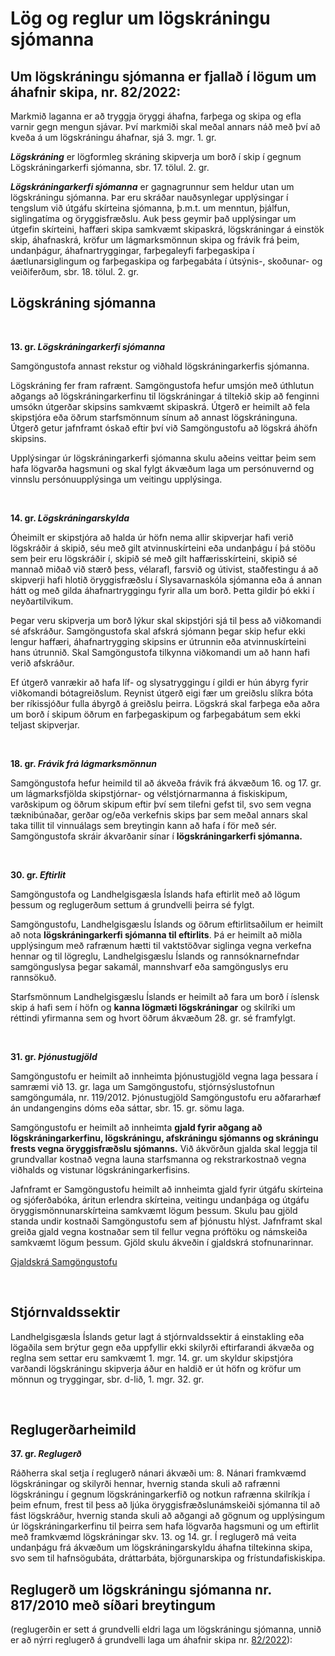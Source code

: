 # Lög og reglur um lögskráningu sjómanna


## Um lögskráningu sjómanna er fjallað í lögum um áhafnir skipa, nr. 82/2022:

Markmið laganna er að tryggja öryggi áhafna, farþega og skipa og efla varnir gegn mengun sjávar. Því markmiði skal meðal annars náð með því að kveða á um lögskráningu áhafnar, sjá 3. mgr. 1. gr. 

***Lögskráning*** er lögformleg skráning skipverja um borð í skip í gegnum 
Lögskráningarkerfi sjómanna, sbr. 17. tölul. 2. gr. 

***Lögskráningarkerfi sjómanna*** er gagnagrunnur sem heldur utan um lögskráningu sjómanna. Þar eru skráðar nauðsynlegar upplýsingar í tengslum við útgáfu skírteina sjómanna, þ.m.t. um menntun, þjálfun, siglingatíma og öryggisfræðslu. Auk þess geymir það upplýsingar um útgefin skírteini, haffæri skipa samkvæmt skipaskrá, lögskráningar á einstök skip, áhafnaskrá, kröfur um lágmarksmönnun skipa og frávik frá þeim, undanþágur, áhafnartryggingar, farþegaleyfi farþegaskipa í áætlunarsiglingum og farþegaskipa og farþegabáta í útsýnis-, skoðunar- og veiðiferðum, sbr. 18. tölul. 2. gr. 



## Lögskráning sjómanna

<br/>

**13. gr. *Lögskráningarkerfi sjómanna***

Samgöngustofa annast rekstur og viðhald lögskráningarkerfis sjómanna.

Lögskráning fer fram rafrænt. Samgöngustofa hefur umsjón með úthlutun aðgangs að lögskráningarkerfinu til lögskráningar á tiltekið skip að fenginni umsókn útgerðar skipsins samkvæmt skipaskrá. Útgerð er heimilt að fela skipstjóra eða öðrum starfsmönnum sínum að annast lögskráninguna. Útgerð getur jafnframt óskað eftir því við Samgöngustofu að lögskrá áhöfn skipsins.

Upplýsingar úr lögskráningarkerfi sjómanna skulu aðeins veittar þeim sem hafa lögvarða hagsmuni og skal fylgt ákvæðum laga um persónuvernd og vinnslu persónuupplýsinga um veitingu upplýsinga.

<br/>

**14. gr.  *Lögskráningarskylda***

Óheimilt er skipstjóra að halda úr höfn nema allir skipverjar hafi verið lögskráðir á skipið, séu með gilt atvinnuskírteini eða undanþágu í þá stöðu sem þeir eru lögskráðir í, skipið sé með gilt haffærisskírteini, skipið sé mannað miðað við stærð þess, vélarafl, farsvið og útivist, staðfestingu á að skipverji hafi hlotið öryggisfræðslu í Slysavarnaskóla sjómanna eða á annan hátt og með gilda áhafnartryggingu fyrir alla um borð. Þetta gildir þó ekki í neyðartilvikum.

Þegar veru skipverja um borð lýkur skal skipstjóri sjá til þess að viðkomandi sé afskráður. Samgöngustofa skal afskrá sjómann þegar skip hefur ekki lengur haffæri, áhafnartrygging skipsins er útrunnin eða atvinnuskírteini hans útrunnið. Skal Samgöngustofa tilkynna viðkomandi um að hann hafi verið afskráður.

Ef útgerð vanrækir að hafa líf- og slysatryggingu í gildi er hún ábyrg fyrir viðkomandi bótagreiðslum. Reynist útgerð eigi fær um greiðslu slíkra bóta ber ríkissjóður fulla ábyrgð á greiðslu þeirra.
Lögskrá skal farþega eða aðra um borð í skipum öðrum en farþegaskipum og farþegabátum sem ekki teljast skipverjar.

<br/>

**18. gr.  *Frávik frá lágmarksmönnun***

Samgöngustofa hefur heimild til að ákveða frávik frá ákvæðum 16. og 17. gr. um lágmarksfjölda skipstjórnar- og vélstjórnarmanna á fiskiskipum, varðskipum og öðrum skipum eftir því sem tilefni gefst til, svo sem vegna tæknibúnaðar, gerðar og/eða verkefnis skips þar sem meðal annars skal taka tillit til vinnuálags sem breytingin kann að hafa í för með sér.
Samgöngustofa skráir ákvarðanir sínar í **lögskráningarkerfi sjómanna.**

<br/>

**30. gr. *Eftirlit***

Samgöngustofa og Landhelgisgæsla Íslands hafa eftirlit með að lögum þessum og reglugerðum settum á grundvelli þeirra sé fylgt.

Samgöngustofu, Landhelgisgæslu Íslands og öðrum eftirlitsaðilum er heimilt að nota **lögskráningarkerfi sjómanna til eftirlits**. Þá er heimilt að miðla upplýsingum með rafrænum hætti til vaktstöðvar siglinga vegna verkefna hennar og til lögreglu, Landhelgisgæslu Íslands og rannsóknarnefndar samgönguslysa þegar sakamál, mannshvarf eða samgönguslys eru rannsökuð.

Starfsmönnum Landhelgisgæslu Íslands er heimilt að fara um borð í íslensk skip á hafi sem í höfn og **kanna lögmæti lögskráningar** og skilríki um réttindi yfirmanna sem og hvort öðrum ákvæðum 28. gr. sé framfylgt.

<br/>

**31. gr.  *Þjónustugjöld***

Samgöngustofu er heimilt að innheimta þjónustugjöld vegna laga þessara í samræmi við 13. gr. laga um Samgöngustofu, stjórnsýslustofnun samgöngumála, nr. 119/2012. Þjónustugjöld Samgöngustofu eru aðfararhæf án undangengins dóms eða sáttar, sbr. 15. gr. sömu laga.

Samgöngustofu er heimilt að innheimta **gjald fyrir aðgang að lögskráningarkerfinu, lögskráningu, afskráningu sjómanns og skráningu frests vegna öryggisfræðslu sjómanns.** Við ákvörðun gjalda skal leggja til grundvallar kostnað vegna launa starfsmanna og rekstrarkostnað vegna viðhalds og vistunar lögskráningarkerfisins.

Jafnframt er Samgöngustofu heimilt að innheimta gjald fyrir útgáfu skírteina og sjóferðabóka, áritun erlendra skírteina, veitingu undanþága og útgáfu öryggismönnunarskírteina samkvæmt lögum þessum. Skulu þau gjöld standa undir kostnaði Samgöngustofu sem af þjónustu hlýst. Jafnframt skal greiða gjald vegna kostnaðar sem til fellur vegna próftöku og námskeiða samkvæmt lögum þessum. Gjöld skulu ákveðin í gjaldskrá stofnunarinnar.

[Gjaldskrá Samgöngustofu ](https://www.samgongustofa.is/um/gjaldskrar/)

<br/>

## Stjórnvaldssektir

Landhelgisgæsla Íslands getur lagt á stjórnvaldssektir á einstakling eða lögaðila sem brýtur gegn eða uppfyllir ekki skilyrði eftirfarandi ákvæða og reglna sem settar eru samkvæmt 1. mgr. 14. gr. um skyldur skipstjóra varðandi lögskráningu skipverja áður en haldið er út höfn og kröfur um mönnun og tryggingar, sbr. d-lið, 1. mgr. 32. gr. 

<br/>



## Reglugerðarheimild

**37. gr.  *Reglugerð***

Ráðherra skal setja í reglugerð nánari ákvæði um:
8. Nánari framkvæmd lögskráningar og skilyrði hennar, hvernig standa skuli að rafrænni lögskráningu í gegnum lögskráningarkerfið og notkun rafrænna skilríkja í þeim efnum, frest til þess að ljúka öryggisfræðslunámskeiði sjómanna til að fást lögskráður, hvernig standa skuli að aðgangi að gögnum og upplýsingum úr lögskráningarkerfinu til þeirra sem hafa lögvarða hagsmuni og um eftirlit með framkvæmd lögskráningar skv. 13. og 14. gr. Í reglugerð má veita undanþágu frá ákvæðum um lögskráningarskyldu áhafna tiltekinna skipa, svo sem til hafnsögubáta, dráttarbáta, björgunarskipa og frístundafiskiskipa.


## Reglugerð um lögskráningu sjómanna nr. 817/2010 með síðari breytingum
(reglugerðin er sett á grundvelli eldri laga um lögskráningu sjómanna, unnið er að nýrri reglugerð á grundvelli laga um áhafnir skipa nr. [82/2022](https://island.is/reglugerdir/nr/0817-2010)):








